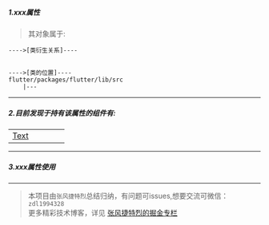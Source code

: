
##### 1.xxx属性
> 其对象属于:

```
---->[类衍生关系]----


---->[类的位置]----
flutter/packages/flutter/lib/src
    |---
```

---

##### 2.目前发现于持有该属性的组件有:
 | |||||
---|---|---|---|---
| [Text](null)||| 

---

##### 3.xxx属性使用
> 

---




>本项目由`张风捷特烈`总结归纳，有问题可issues,想要交流可微信：`zdl1994328`  
更多精彩技术博客，详见 [张风捷特烈的掘金专栏](https://juejin.im/user/5b42c0656fb9a04fe727eb37)